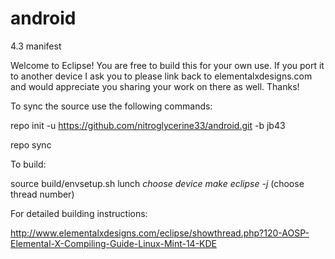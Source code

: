 android
=======

4.3 manifest

Welcome to Eclipse! You are free to build this for your own use. If you port it to another device I ask you to please link back to elementalxdesigns.com and would appreciate you sharing your work on there as well. Thanks!

To sync the source use the following commands:

repo init -u https://github.com/nitroglycerine33/android.git -b jb43

repo sync


To build:

source build/envsetup.sh
lunch
*choose device
make eclipse -j* (choose thread number)


For detailed building instructions:

http://www.elementalxdesigns.com/eclipse/showthread.php?120-AOSP-Elemental-X-Compiling-Guide-Linux-Mint-14-KDE


